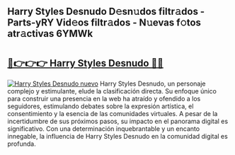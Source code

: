 ## Harry Styles Desnudo D𝚎sn𝚞dos filtr𝚊dos - Parts-yRY Vid𝚎os filtr𝚊dos - N𝚞evas f𝚘tos atr𝚊ctivas 6YMWk

# <h2><a href="http://mb0jxie.tromn.icu/?c=Harry+Styles+Desnudo">🔗👉👉👉 Harry Styles Desnudo 🔗🔗</a></h2>

[![Harry Styles Desnudo nuevo](https://i.imgur.com/pEAQMta.gif)](http://mb0jxie.tromn.icu/?c=Harry+Styles+Desnudo)
Harry Styles Desnudo, un personaje complejo y estimulante, elude la clasificación directa. Su enfoque único para construir una presencia en la web ha atraído y ofendido a los seguidores, estimulando debates sobre la expresión artística, el consentimiento y la esencia de las comunidades virtuales. A pesar de la incertidumbre de sus próximos pasos, su impacto en el panorama digital es significativo. Con una determinación inquebrantable y un encanto innegable, la influencia de Harry Styles Desnudo en la comunidad digital es profunda.
